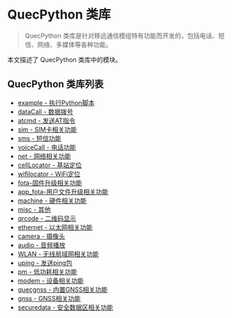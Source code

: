 # QuecPython 类库

> QuecPython 类库是针对移远通信模组特有功能而开发的，包括电话、短信、网络、多媒体等各种功能。

本文描述了 QuecPython 类库中的模块。

## QuecPython 类库列表

- [example - 执行Python脚本](./example.md)
- [dataCall - 数据拨号](./dataCall.md)
- [atcmd - 发送AT指令](./atcmd.md)
- [sim - SIM卡相关功能](./sim.md)
- [sms - 短信功能](./sms.md)
- [voiceCall - 电话功能](./voiceCall.md)
- [net - 网络相关功能](./net.md)
- [cellLocator - 基站定位](./cellLocator.md)
- [wifilocator - WiFi定位](./wifilocator.md)
- [fota-固件升级相关功能](./fota.md)
- [app_fota-用户文件升级相关功能](./app_fota.md)
- [machine - 硬件相关功能](./machine.md)
- [misc - 其他](./misc.md)
- [qrcode - 二维码显示](./qrcode.md)
- [ethernet - 以太网相关功能](./ethernet.md)
- [camera - 摄像头](./camera.md)
- [audio - 音频播放](./audio.md)
- [WLAN - 无线局域网相关功能](./WLAN.md)
- [uping - 发送ping包](./uping.md)
- [pm - 低功耗相关功能](./pm.md)
- [modem - 设备相关功能](./modem.md)
- [quecgnss - 内置GNSS相关功能](./quecgnss.md)
- [gnss - GNSS相关功能](./gnss.md)
- [securedata - 安全数据区相关功能](./securedata.md)

<!--参考https://python.quectel.com/wiki/#/zh-cn/api/QuecPythonClasslib进行补充-->
